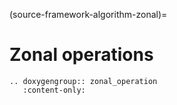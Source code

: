 (source-framework-algorithm-zonal)=

# Zonal operations


```{eval-rst}
.. doxygengroup:: zonal_operation
   :content-only:
```
